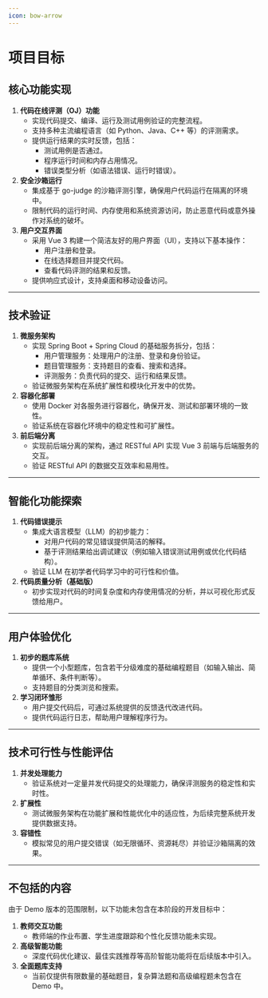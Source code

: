 ```yaml
---
icon: bow-arrow
---
```


# 项目目标

## **核心功能实现**

1. **代码在线评测（OJ）功能**
   * 实现代码提交、编译、运行及测试用例验证的完整流程。
   * 支持多种主流编程语言（如 Python、Java、C++ 等）的评测需求。
   * 提供运行结果的实时反馈，包括：
     * 测试用例是否通过。
     * 程序运行时间和内存占用情况。
     * 错误类型分析（如语法错误、运行时错误）。
2. **安全沙箱运行**
   * 集成基于 go-judge 的沙箱评测引擎，确保用户代码运行在隔离的环境中。
   * 限制代码的运行时间、内存使用和系统资源访问，防止恶意代码或意外操作对系统的破坏。
3. **用户交互界面**
   * 采用 Vue 3 构建一个简洁友好的用户界面（UI），支持以下基本操作：
     * 用户注册和登录。
     * 在线选择题目并提交代码。
     * 查看代码评测的结果和反馈。
   * 提供响应式设计，支持桌面和移动设备访问。

***

## **技术验证**

1. **微服务架构**
   * 实现 Spring Boot + Spring Cloud 的基础服务拆分，包括：
     * 用户管理服务：处理用户的注册、登录和身份验证。
     * 题目管理服务：支持题目的查看、搜索和选择。
     * 评测服务：负责代码的提交、运行和结果反馈。
   * 验证微服务架构在系统扩展性和模块化开发中的优势。
2. **容器化部署**
   * 使用 Docker 对各服务进行容器化，确保开发、测试和部署环境的一致性。
   * 验证系统在容器化环境中的稳定性和可扩展性。
3. **前后端分离**
   * 实现前后端分离的架构，通过 RESTful API 实现 Vue 3 前端与后端服务的交互。
   * 验证 RESTful API 的数据交互效率和易用性。

***

## **智能化功能探索**

1. **代码错误提示**
   * 集成大语言模型（LLM）的初步能力：
     * 对用户代码的常见错误提供简洁的解释。
     * 基于评测结果给出调试建议（例如输入错误测试用例或优化代码结构）。
   * 验证 LLM 在初学者代码学习中的可行性和价值。
2. **代码质量分析（基础版）**
   * 初步实现对代码的时间复杂度和内存使用情况的分析，并以可视化形式反馈给用户。

***

## **用户体验优化**

1. **初步的题库系统**
   * 提供一个小型题库，包含若干分级难度的基础编程题目（如输入输出、简单循环、条件判断等）。
   * 支持题目的分类浏览和搜索。
2. **学习闭环雏形**
   * 用户提交代码后，可通过系统提供的反馈迭代改进代码。
   * 提供代码运行日志，帮助用户理解程序行为。

***

## **技术可行性与性能评估**

1. **并发处理能力**
   * 验证系统对一定量并发代码提交的处理能力，确保评测服务的稳定性和实时性。
2. **扩展性**
   * 测试微服务架构在功能扩展和性能优化中的适应性，为后续完整系统开发提供数据支持。
3. **容错性**
   * 模拟常见的用户提交错误（如无限循环、资源耗尽）并验证沙箱隔离的效果。

***

## 不包括的内容

由于 Demo 版本的范围限制，以下功能未包含在本阶段的开发目标中：

1. **教师交互功能**
   * 教师端的作业布置、学生进度跟踪和个性化反馈功能未实现。
2. **高级智能功能**
   * 深度代码优化建议、最佳实践推荐等高阶智能功能将在后续版本中引入。
3. **全面题库支持**
   * 当前仅提供有限数量的基础题目，复杂算法题和高级编程题未包含在 Demo 中。

